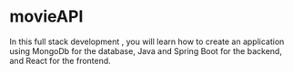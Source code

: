 # movieAPI
In this full stack development , you will learn how to create an application using MongoDb for the database, Java and Spring Boot for the backend, and React for the frontend.
